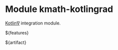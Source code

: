 # Module kmath-kotlingrad

[Kotlin∇](https://www.htmlsymbols.xyz/unicode/U+2207) integration module.

${features}

${artifact}
